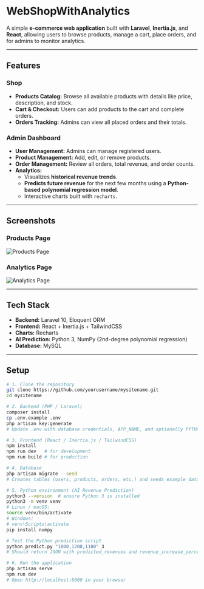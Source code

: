 # WebShopWithAnalytics

A simple **e-commerce web application** built with **Laravel**, **Inertia.js**, and **React**, allowing users to browse products, manage a cart, place orders, and for admins to monitor analytics.

---

## Features

### Shop

- **Products Catalog:** Browse all available products with details like price, description, and stock.
- **Cart & Checkout:** Users can add products to the cart and complete orders.
- **Orders Tracking:** Admins can view all placed orders and their totals.

### Admin Dashboard

- **User Management:** Admins can manage registered users.
- **Product Management:** Add, edit, or remove products.
- **Order Management:** Review all orders, total revenue, and order counts.
- **Analytics:**  
  - Visualizes **historical revenue trends**.
  - **Predicts future revenue** for the next few months using a **Python-based polynomial regression model**.
  - Interactive charts built with `recharts`.

---

## Screenshots

### Products Page

![Products Page](./screenshots/products.png)

### Analytics Page

![Analytics Page](./screenshots/analytics.png)

---

## Tech Stack

- **Backend:** Laravel 10, Eloquent ORM
- **Frontend:** React + Inertia.js + TailwindCSS
- **Charts:** Recharts
- **AI Prediction:** Python 3, NumPy (2nd-degree polynomial regression)
- **Database:** MySQL

---
## Setup

```bash
# 1. Clone the repository
git clone https://github.com/yourusername/mysitename.git
cd mysitename

# 2. Backend (PHP / Laravel)
composer install
cp .env.example .env
php artisan key:generate
# Update .env with database credentials, APP_NAME, and optionally PYTHON_PATH

# 3. Frontend (React / Inertia.js / TailwindCSS)
npm install
npm run dev   # for development
npm run build # for production

# 4. Database
php artisan migrate --seed
# Creates tables (users, products, orders, etc.) and seeds example data

# 5. Python environment (AI Revenue Prediction)
python3 --version  # ensure Python 3 is installed
python3 -m venv venv
# Linux / macOS:
source venv/bin/activate
# Windows:
# venv\Scripts\activate
pip install numpy

# Test the Python prediction script
python predict.py "1000,1200,1100" 3
# Should return JSON with predicted_revenues and revenue_increase_percent

# 6. Run the application
php artisan serve
npm run dev
# Open http://localhost:8000 in your browser

